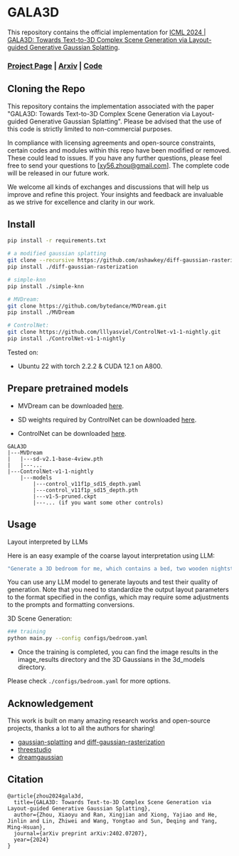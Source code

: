 # GALA3D

This repository contains the official implementation for [ICML 2024 | GALA3D: Towards Text-to-3D Complex Scene Generation via Layout-guided Generative Gaussian Splatting](https://arxiv.org/abs/2402.07207).

### [Project Page](https://gala3d.github.io/) | [Arxiv](https://arxiv.org/abs/2402.07207) | [Code](https://github.com/VDIGPKU/GALA3D)

## Cloning the Repo

This repository contains the implementation associated with the paper "GALA3D: Towards Text-to-3D Complex Scene Generation via Layout-guided Generative Gaussian Splatting". Please be advised that the use of this code is strictly limited to non-commercial purposes.

In compliance with licensing agreements and open-source constraints, certain codes and modules within this repo have been modified or removed. These could lead to issues. If you have any further questions, please feel free to send your questions to [xy56.zhou@gmail.com]. The complete code will be released in our future work.

We welcome all kinds of exchanges and discussions that will help us improve and refine this project. Your insights and feedback are invaluable as we strive for excellence and clarity in our work.

## Install

```bash
pip install -r requirements.txt

# a modified gaussian splatting
git clone --recursive https://github.com/ashawkey/diff-gaussian-rasterization
pip install ./diff-gaussian-rasterization

# simple-knn
pip install ./simple-knn

# MVDream:
git clone https://github.com/bytedance/MVDream.git
pip install ./MVDream

# ControlNet:
git clone https://github.com/lllyasviel/ControlNet-v1-1-nightly.git
pip install ./ControlNet-v1-1-nightly
```

Tested on:

- Ubuntu 22 with torch 2.2.2 & CUDA 12.1 on A800.

## Prepare pretrained models

- MVDream can be downloaded [here](https://huggingface.co/MVDream/MVDream/tree/main).

- SD weights required by ControlNet can be downloaded [here](https://huggingface.co/runwayml/stable-diffusion-v1-5/tree/main).

- ControlNet can be downloaded [here](https://huggingface.co/lllyasviel/ControlNet-v1-1/tree/main).

```
GALA3D
|---MVDream
|   |---sd-v2.1-base-4view.pth
|   |---...
|---ControlNet-v1-1-nightly
    |---models
        |---control_v11f1p_sd15_depth.yaml
        |---control_v11f1p_sd15_depth.pth
        |---v1-5-pruned.ckpt
        |---... (if you want some other controls)
```

## Usage

Layout interpreted by LLMs

Here is an easy example of the coarse layout interpretation using LLM:
```bash
"Generate a 3D bedroom for me, which contains a bed, two wooden nightstands, a square wooden table with a table lamp on it, and a wooden wardrobe. Please extract the instance objects from the provided description and generate the Blender code describing the layout size and position of each object in the scene. The layout is represented by cuboid bounding boxes. The 3D scene contains the following key parameters in the following format: object_class: [text describing the object class], layout_box_center: [0.0, 0.0, 0.0], layout_box_scale [0.0, 0.0, 0.0], where object_class corresponds to the extracted object class and quantity. Each layout should not be nested within another and should adhere to typical real-world distribution and proportions. The dimensions of all layouts should be within [-1, 1]."
```

You can use any LLM model to generate layouts and test their quality of generation. Note that you need to standardize the output layout parameters to the format specified in the configs, which may require some adjustments to the prompts and formatting conversions.

3D Scene Generation:
```bash
### training
python main.py --config configs/bedroom.yaml
```

- Once the training is completed, you can find the image results in the image_results directory and the 3D Gaussians in the 3d_models directory.

Please check `./configs/bedroom.yaml` for more options.

## Acknowledgement

This work is built on many amazing research works and open-source projects, thanks a lot to all the authors for sharing!

- [gaussian-splatting](https://github.com/graphdeco-inria/gaussian-splatting) and [diff-gaussian-rasterization](https://github.com/graphdeco-inria/diff-gaussian-rasterization)
- [threestudio](https://github.com/threestudio-project/threestudio)
- [dreamgaussian](https://github.com/dreamgaussian/dreamgaussian)

## Citation

```
@article{zhou2024gala3d,
  title={GALA3D: Towards Text-to-3D Complex Scene Generation via Layout-guided Generative Gaussian Splatting},
  author={Zhou, Xiaoyu and Ran, Xingjian and Xiong, Yajiao and He, Jinlin and Lin, Zhiwei and Wang, Yongtao and Sun, Deqing and Yang, Ming-Hsuan},
  journal={arXiv preprint arXiv:2402.07207},
  year={2024}
}
```
